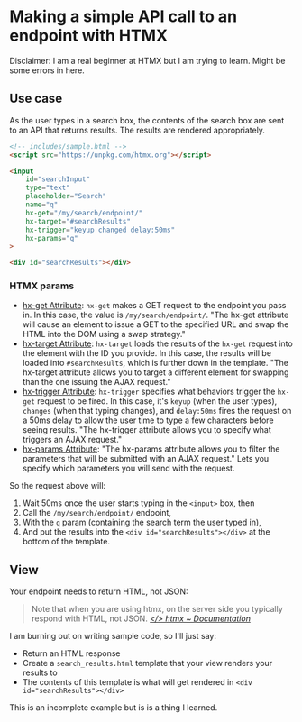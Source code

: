 # Making a simple API call to an endpoint with HTMX 

Disclaimer: I am a real beginner at HTMX but I am trying to learn. Might be some errors in here.  

## Use case 

As the user types in a search box, the contents of the search box are sent to an API that returns results. The results are rendered appropriately. 

```html
<!-- includes/sample.html -->
<script src="https://unpkg.com/htmx.org"></script>

<input
    id="searchInput"
    type="text"
    placeholder="Search"
    name="q"
    hx-get="/my/search/endpoint/"
    hx-target="#searchResults"
    hx-trigger="keyup changed delay:50ms"
    hx-params="q"
>

<div id="searchResults"></div>
```

### HTMX params 

- [hx-get Attribute](https://htmx.org/attributes/hx-get/): `hx-get` makes a GET request to the endpoint you pass in. In this case, the value is `/my/search/endpoint/`. "The hx-get attribute will cause an element to issue a GET to the specified URL and swap the HTML into the DOM using a swap strategy." 
- [hx-target Attribute](https://htmx.org/attributes/hx-target/): `hx-target` loads the results of the `hx-get` request into the element with the ID you provide. In this case, the results will be loaded into `#searchResults`, which is further down in the template. "The hx-target attribute allows you to target a different element for swapping than the one issuing the AJAX request." 
- [hx-trigger Attribute](https://htmx.org/attributes/hx-trigger/): `hx-trigger` specifies what behaviors trigger the `hx-get` request to be fired. In this case, it's `keyup` (when the user types), `changes` (when that typing changes), and `delay:50ms` fires the request on a 50ms delay to allow the user time to type a few characters before seeing results. "The hx-trigger attribute allows you to specify what triggers an AJAX request."
- [hx-params Attribute](https://htmx.org/attributes/hx-params/): "The hx-params attribute allows you to filter the parameters that will be submitted with an AJAX request." Lets you specify which parameters you will send with the request.

So the request above will: 

1. Wait 50ms once the user starts typing in the `<input>` box, then
2. Call the `/my/search/endpoint/` endpoint,
3. With the `q` param (containing the search term the user typed in),
4. And put the results into the `<div id="searchResults"></div>` at the bottom of the template.


## View 

Your endpoint needs to return HTML, not JSON: 

> Note that when you are using htmx, on the server side you typically respond with HTML, not JSON.
> *[</> htmx \~ Documentation](https://htmx.org/docs/#introduction)*

I am burning out on writing sample code, so I'll just say: 

- Return an HTML response
- Create a `search_results.html` template that your view renders your results to
- The contents of this template is what will get rendered in `<div id="searchResults"></div>`

This is an incomplete example but is is a thing I learned. 
